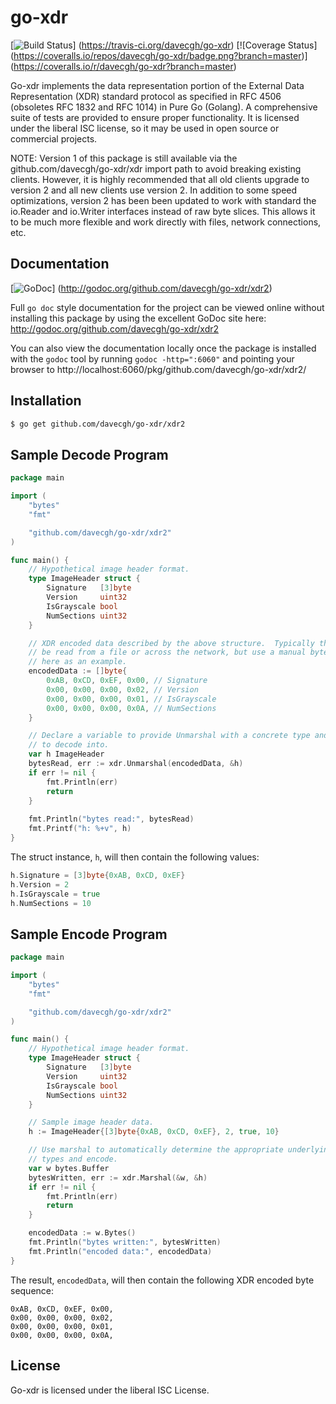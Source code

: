 go-xdr
======

[![Build Status](https://travis-ci.org/davecgh/go-xdr.png?branch=master)]
(https://travis-ci.org/davecgh/go-xdr) [![Coverage Status]
(https://coveralls.io/repos/davecgh/go-xdr/badge.png?branch=master)]
(https://coveralls.io/r/davecgh/go-xdr?branch=master)

Go-xdr implements the data representation portion of the External Data
Representation (XDR) standard protocol as specified in RFC 4506 (obsoletes RFC
1832 and RFC 1014) in Pure Go (Golang).  A comprehensive suite of tests are
provided to ensure proper functionality.  It is licensed under the liberal ISC
license, so it may be used in open source or commercial projects.

NOTE: Version 1 of this package is still available via the
github.com/davecgh/go-xdr/xdr import path to avoid breaking existing clients.  However, it is highly recommended that all old clients upgrade to version 2
and all new clients use version 2.  In addition to some speed optimizations,
version 2 has been been updated to work with standard the io.Reader and
io.Writer interfaces instead of raw byte slices.  This allows it to be much more
flexible and work directly with files, network connections, etc.

## Documentation

[![GoDoc](https://godoc.org/github.com/davecgh/go-xdr/xdr2?status.png)]
(http://godoc.org/github.com/davecgh/go-xdr/xdr2)

Full `go doc` style documentation for the project can be viewed online without
installing this package by using the excellent GoDoc site here:
http://godoc.org/github.com/davecgh/go-xdr/xdr2

You can also view the documentation locally once the package is installed with
the `godoc` tool by running `godoc -http=":6060"` and pointing your browser to
http://localhost:6060/pkg/github.com/davecgh/go-xdr/xdr2/

## Installation

```bash
$ go get github.com/davecgh/go-xdr/xdr2
```

## Sample Decode Program

```Go
package main

import (
	"bytes"
    "fmt"

    "github.com/davecgh/go-xdr/xdr2"
)

func main() {
	// Hypothetical image header format.
	type ImageHeader struct {
		Signature   [3]byte
		Version     uint32
		IsGrayscale bool
		NumSections uint32
	}

	// XDR encoded data described by the above structure.  Typically this would
	// be read from a file or across the network, but use a manual byte array
	// here as an example.
	encodedData := []byte{
		0xAB, 0xCD, 0xEF, 0x00, // Signature
		0x00, 0x00, 0x00, 0x02, // Version
		0x00, 0x00, 0x00, 0x01, // IsGrayscale
		0x00, 0x00, 0x00, 0x0A, // NumSections
	}

	// Declare a variable to provide Unmarshal with a concrete type and instance
	// to decode into.
	var h ImageHeader
	bytesRead, err := xdr.Unmarshal(encodedData, &h)
	if err != nil {
		fmt.Println(err)
		return
	}
  
	fmt.Println("bytes read:", bytesRead)
	fmt.Printf("h: %+v", h)
}
```

The struct instance, `h`, will then contain the following values:

```Go
h.Signature = [3]byte{0xAB, 0xCD, 0xEF}
h.Version = 2
h.IsGrayscale = true
h.NumSections = 10
```

## Sample Encode Program

```Go
package main

import (
	"bytes"
    "fmt"

    "github.com/davecgh/go-xdr/xdr2"
)

func main() {
	// Hypothetical image header format.
	type ImageHeader struct {
		Signature   [3]byte
		Version     uint32
		IsGrayscale bool
		NumSections uint32
	}

	// Sample image header data.
	h := ImageHeader{[3]byte{0xAB, 0xCD, 0xEF}, 2, true, 10}

	// Use marshal to automatically determine the appropriate underlying XDR
	// types and encode.
	var w bytes.Buffer
	bytesWritten, err := xdr.Marshal(&w, &h)
	if err != nil {
		fmt.Println(err)
		return
	}

	encodedData := w.Bytes()
	fmt.Println("bytes written:", bytesWritten)
	fmt.Println("encoded data:", encodedData)
}
```

The result, `encodedData`, will then contain the following XDR encoded byte
sequence:

```
0xAB, 0xCD, 0xEF, 0x00,
0x00, 0x00, 0x00, 0x02,
0x00, 0x00, 0x00, 0x01,
0x00, 0x00, 0x00, 0x0A,
```

## License

Go-xdr is licensed under the liberal ISC License.
